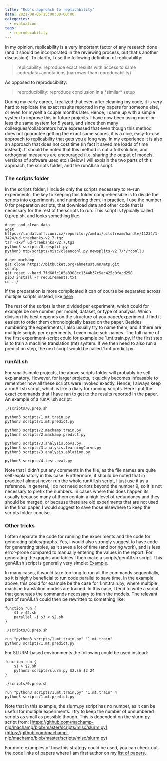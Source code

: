 ```yaml
---
title: "Rob's approach to replicability"
date: 2021-08-06T15:00:00-00:00
categories:
  - evaluation
tags:
  - reproducability
---
```


In my opinion, replicability is a very important factor of any research done (and it should be incorporated in the reviewing process, but that's another discussion). To clarify, I use the following definition of replicability:

> replicability: reproduce exact results with access to same code/data+annotations (narrower than reproducability)

As opposed to reproducibility:

> reproducibility: reproduce conclusion in a \*similar\* setup

During my early career, I realized that even after cleaning my code, it is very hard to replicate the exact results reported in my papers for someone else, or even for myself a couple months later. Hence, I came up with a simple system to improve this in future projects. I have now been using more-or-less the same system for 5 years, and since then many colleagues/collaborators have expressed that even though this method does not guarantee getting the exact same scores, it is a nice, easy-to-use approach to replicability that gets you a long way. In my experience it is also an approach that does not cost time (in fact it saved me loads of time instead). It should be noted that this method is not a full solution, and orthogonal measures are encouraged (i.e. sharing the output of models, versions of software used etc.) Below I will explain the two parts of this approach, the scripts folder, and the runAll.sh script.

### The scripts folder

In the scripts folder, I include only the scripts necessary to re-run experiments, the key to keeping this folder comprehensible is to divide the scripts into experiments, and numbering them. In practice, I use the number 0 for preparation scripts, that download data and other code that is necessary for the rest of the scripts to run. This script is typically called 0.prep.sh, and looks something like:

```
# get and clean data
wget https://lindat.mff.cuni.cz/repository/xmlui/bitstream/handle/11234/1-3424/ud-treebanks-v2.7.tgz
tar -zxvf ud-treebanks-v2.7.tgz
python3 scripts/0.resplit.py
python3 mtp/scripts/misc/cleanconl.py newsplits-v2.7/*/*conllu

# get machamp
git clone https://bitbucket.org/ahmetustunn/mtp.git
cd mtp
git reset --hard 7fd68fc105a3308cc1344b37c5ac425c0facd258
pip3 install -r requirements.txt
cd ../
```

If the preparation is more complicated it can of course be separated across multiple scripts instead, like [here](https://github.com/mainlp/xsid/)

The rest of the scripts is then divided per experiment, which could for example be one number per model, dataset, or type of analysis. Which division fits best depends on the structure of you paper/experiment. I find it easiest to order them chronologically based on the paper. Besides numbering the experiments, I also usually try to name them, and if there are multiple scripts per experiments, I even make sub-names. The full name of the first experiment-script could for example be 1.mt.train.py, if the first step is to train a machine translation (mt) system. If we then need to also run a prediction step, the next script would be called 1.mt.predict.py.

### runAll.sh

For small/simple projects, the above scripts folder will probably be self explanatory. However, for larger projects, it quickly becomes infeasable to remember how all these scripts were invoked exactly. Hence, I always keep a runAll.sh script, which is like a diary for running scripts. Here I put the exact commands that I have ran to get to the results reported in the paper. An example of a runAll.sh script:

```
./scripts/0.prep.sh

python3 scripts/1.mt.train.py
python3 scripts/1.mt.predict.py

python3 scripts/2.machamp.train.py
python3 scripts/2.machamp.predict.py

python3 scripts/3.analysis.oovs.py
python3 scripts/3.analysis.learningCurve.py
python3 scripts/3.analysis.ablation.py

python3 scripts/4.test.eval.py
```

Note that I didn't put any comments in the file, as the file names are quite self-explanatory in this case. Furthermore, it should be noted that in practice I almost never run the whole runAll.sh script, I just use it as a reference. In general, I do not need scripts beyond the number 9, so it is not necessary to prefix the numbers. In cases where this does happen its usually because many of them contain a high level of redundancy and they should be merged, or because there are old experiments that are not used in the final paper, I would suggest to save those elsewhere to keep the scripts folder concise.

### Other tricks

I often separate the code for running the experiments and the code for generating tables/graphs. Yes, I would also strongly suggest to have code for generating tables, as it saves a lot of time (and boring work), and is less error-prone compared to manually entering the values in the report. For generating the graphs and tables I then make a scripts/genAll.sh script. This genAll.sh script is generally very simple: [Example](https://bitbucket.org/robvanderg/normtax/src/master/scripts/genAll.sh).

In many cases, it would take too long to run all the commands sequentially, so it is highly beneficial to run code parallel to save time. In the example above, this could for example be the case for 1.mt.train.py, where multiple machine translation models are trained. In this case, I tend to write a script that generates the commands necessary to train the models. The relevant part of runAll.sh could then be rewritten to something like:

```
function run {
    $1 > $2.sh
    parallel -j $3 < $2.sh
}

./scripts/0.prep.sh

run "python3 scripts/1.mt.train.py" "1.mt.train"
python3 scripts/1.mt.predict.py
```

For SLURM-based environments the following could be used instead:

```
function run {
    $1 > $2.sh
    python3 scripts/slurm.py $2.sh $2 24
}

./scripts/0.prep.sh

run "python3 scripts/1.mt.train.py" "1.mt.train" 4
python3 scripts/1.mt.predict.py
```

Note that in this example, the slurm.py script has no number, as it can be useful for multiple experiments. I try to keep the number of unnumbered scripts as small as possible though. This is dependent on the slurm.py script from: [https://github.com/machamp-nlp/machamp/blob/master/scripts/misc/slurm.py](https://github.com/machamp-nlp/machamp/blob/master/scripts/misc/slurm.py)

For more examples of how this strategy could be used, you can check out the code links of papers where I am first author on my [list of papers](../../papers/).

